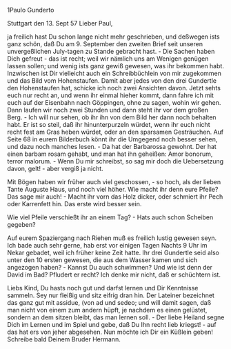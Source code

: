 1Paulo Gunderto

 Stuttgart den 13. Sept 57
Lieber Paul,

ja freilich hast Du schon lange nicht mehr geschrieben, und deßwegen ists ganz schön, daß Du am 9. September den zweiten Brief seit unseren unvergeßlichen July-tagen zu Stande gebracht hast. - Die Sachen haben Dich gefreut - das ist recht; weil wir nämlich uns am Wenigen genügen lassen sollen; und wenig ists ganz gewiß gewesen, was ihr bekommen habt. Inzwischen ist Dir vielleicht auch ein Schreibbüchlein von mir zugekommen und das Bild vom Hohenstaufen. Damit aber jedes von den drei Gundertle den Hohenstaufen hat, schicke ich noch zwei Ansichten davon. Jetzt sehts euch nur recht an, und wenn ihr einmal hieher kommt, dann fahre ich mit euch auf der Eisenbahn nach Göppingen, ohne zu sagen, wohin wir gehen. Dann laufen wir noch zwei Stunden und dann steht ihr vor dem großen Berg. - Ich will nur sehen, ob ihr ihn von dem Bild her dann noch behalten habt. Er ist so steil, daß ihr hinunterpurzeln würdet, wenn ihr euch nicht recht fest am Gras heben würdet, oder an den sparsamen Gesträuchen. Auf Seite 68 in eurem Bilderbuch könnt ihr die Umgegend noch besser sehen, und dazu noch manches lesen. - Da hat der Barbarossa gewohnt. Der hat einen barbam rosam <rubram> gehabt, und man hat ihn geheißen: Amor bonorum, terror malorum. - Wenn Du mir schreibst, so sag mir doch die Uebersetzung davon, gelt! - aber vergiß ja nicht.

Mit Bögen haben wir früher auch viel geschossen, - so hoch, als der lieben Tante Auguste Haus, und noch viel höher. Wie macht ihr denn eure Pfeile? Das sage mir auch! - Macht ihr vorn das Holz dicker, oder schmiert ihr Pech oder Karrenfett hin. Das erste wird besser sein.

Wie viel Pfeile verschießt ihr an einem Tag? - Hats auch schon Scheiben gegeben?

Auf eurem Spaziergang nach Riehen muß es freilich lustig gewesen seyn. Ich bade auch sehr gerne, hab erst vor einigen Tagen Nachts 9 Uhr im Nekar gebadet, weil ich früher keine Zeit hatte. Ihr drei Gundertle seid also unter den 10 ersten gewesen, die aus dem Wasser kamen und sich angezogen haben? - Kannst Du auch schwimmen? Und wie ist denn der David im Bad? Pfludert er recht? Ich denke mir nicht, daß er schüchtern ist.

Liebs Kind, Du hasts noch gut und darfst lernen und Dir Kenntnisse sammeln. Sey nur fleißig und sitz eifrig dran hin. Der Lateiner bezeichnet das ganz gut mit assidue, (von ad und sedeo; und will damit sagen, daß man nicht von einem zum andern hüpft, je nachdem es einen gelüstet, sondern an dem sitzen bleibt, das man lernen soll. - Der liebe Heiland segne Dich im Lernen und im Spiel und gebe, daß Du Ihn recht lieb kriegst! - auf das hat ers von jeher abgesehen. Nun möchte ich Dir ein Küßlein geben! Schreibe bald  Deinem Bruder
 Hermann.


